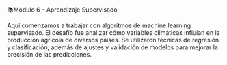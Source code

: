 📚Módulo 6 – Aprendizaje Supervisado

Aquí comenzamos a trabajar con algoritmos de machine learning supervisado. El desafío fue analizar cómo variables climáticas influían en la producción agrícola de diversos países. Se utilizaron técnicas de regresión y clasificación, además de ajustes y validación de modelos para mejorar la precisión de las predicciones.
